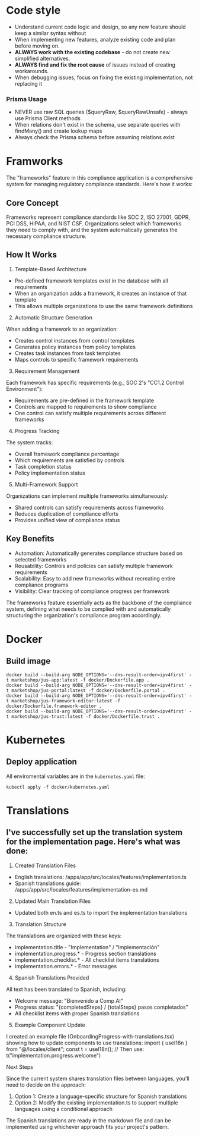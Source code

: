 # Code style

- Understand current code logic and design, so any new feature should keep a similar syntax without
- When implementing new features, analyze  existing code and plan before moving on.
- **ALWAYS work with the existing codebase** - do not create new simplified alternatives.
- **ALWAYS find and fix the root cause** of issues instead of creating workarounds.
- When debugging issues, focus on fixing the existing implementation, not replacing it

### Prisma Usage

- NEVER use raw SQL queries ($queryRaw, $queryRawUnsafe) - always use Prisma Client methods
- When relations don't exist in the schema, use separate queries with findMany() and create lookup maps
- Always check the Prisma schema before assuming relations exist

# Framworks

The "frameworks" feature in this compliance application is a comprehensive system for managing
  regulatory compliance standards. Here's how it works:

##  Core Concept

  Frameworks represent compliance standards like SOC 2, ISO 27001, GDPR, PCI DSS, HIPAA, and NIST CSF.
   Organizations select which frameworks they need to comply with, and the system automatically
  generates the necessary compliance structure.

##  How It Works

  1. Template-Based Architecture

  - Pre-defined framework templates exist in the database with all requirements
  - When an organization adds a framework, it creates an instance of that template
  - This allows multiple organizations to use the same framework definitions

  2. Automatic Structure Generation

  When adding a framework to an organization:
  - Creates control instances from control templates
  - Generates policy instances from policy templates
  - Creates task instances from task templates
  - Maps controls to specific framework requirements

  3. Requirement Management

  Each framework has specific requirements (e.g., SOC 2's "CC1.2 Control Environment"):
  - Requirements are pre-defined in the framework template
  - Controls are mapped to requirements to show compliance
  - One control can satisfy multiple requirements across different frameworks

  4. Progress Tracking

  The system tracks:
  - Overall framework compliance percentage
  - Which requirements are satisfied by controls
  - Task completion status
  - Policy implementation status

  5. Multi-Framework Support

  Organizations can implement multiple frameworks simultaneously:
  - Shared controls can satisfy requirements across frameworks
  - Reduces duplication of compliance efforts
  - Provides unified view of compliance status

##  Key Benefits

  - Automation: Automatically generates compliance structure based on selected frameworks
  - Reusability: Controls and policies can satisfy multiple framework requirements
  - Scalability: Easy to add new frameworks without recreating entire compliance programs
  - Visibility: Clear tracking of compliance progress per framework

  The frameworks feature essentially acts as the backbone of the compliance system, defining what
  needs to be complied with and automatically structuring the organization's compliance program
  accordingly.

  # Docker
  ## Build image

  ```
  docker build --build-arg NODE_OPTIONS='--dns-result-order=ipv4first' -t marketshop/jus-app:latest -f docker/Dockerfile.app .
  docker build --build-arg NODE_OPTIONS='--dns-result-order=ipv4first' -t marketshop/jus-portal:latest -f docker/Dockerfile.portal .
  docker build --build-arg NODE_OPTIONS='--dns-result-order=ipv4first' -t marketshop/jus-framework-editor:latest -f docker/Dockerfile.framework-editor .
  docker build --build-arg NODE_OPTIONS='--dns-result-order=ipv4first' -t marketshop/jus-trust:latest -f docker/Dockerfile.trust .
  ```

  # Kubernetes
  ## Deploy application

  All enviromental variables are in the `kubernetes.yaml` file:

  ```
  kubectl apply -f docker/kubernetes.yaml
  ```

  # Translations

  ## I've successfully set up the translation system for the implementation page. Here's what was done:

  1. Created Translation Files

  - English translations: /apps/app/src/locales/features/implementation.ts
  - Spanish translations guide: /apps/app/src/locales/features/implementation-es.md

  2. Updated Main Translation Files

  - Updated both en.ts and es.ts to import the implementation translations

  3. Translation Structure

  The translations are organized with these keys:
  - implementation.title - "Implementation" / "Implementación"
  - implementation.progress.* - Progress section translations
  - implementation.checklist.* - All checklist items translations
  - implementation.errors.* - Error messages

  4. Spanish Translations Provided

  All text has been translated to Spanish, including:
  - Welcome message: "Bienvenido a Comp AI"
  - Progress status: "{completedSteps} / {totalSteps} pasos completados"
  - All checklist items with proper Spanish translations

  5. Example Component Update

  I created an example file (OnboardingProgress-with-translations.tsx) showing how to update
  components to use translations:
  import { useI18n } from "@/locales/client";
  const t = useI18n();
  // Then use: t("implementation.progress.welcome")

  Next Steps

  Since the current system shares translation files between languages, you'll need to decide on the
  approach:

  1. Option 1: Create a language-specific structure for Spanish translations
  2. Option 2: Modify the existing implementation.ts to support multiple languages using a
  conditional approach

  The Spanish translations are ready in the markdown file and can be implemented using whichever
  approach fits your project's pattern.